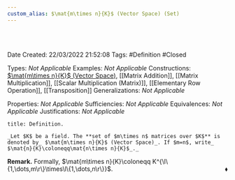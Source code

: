 ```yaml
---
custom_alias: $\mat{m\times n}{K}$ (Vector Space) (Set)
---
```


<br />
<br />

Date Created: 22/03/2022 21:52:08
Tags: #Definition #Closed 

Types: _Not Applicable_
Examples: _Not Applicable_
Constructions: [$\mat{m\times n}{K}$ (Vector Space)](Vector%20Space%20of%20Matrices.md), [[Matrix Addition]], [[Matrix Multiplication]], [[Scalar Multiplication (Matrix)]], [[Elementary Row Operation]], [[Transposition]]
Generalizations: _Not Applicable_

Properties: _Not Applicable_
Sufficiencies: _Not Applicable_
Equivalences: _Not Applicable_
Justifications: _Not Applicable_

``` ad-Definition
title: Definition.

_Let $K$ be a field. The **set of $m\times n$ matrices over $K$** is denoted by_ $\mat{m\times n}{K}$ (Vector Space)_. If $m=n$, write_ $\mat{n}{K}\coloneqq\mat{n\times n}{K}$_._

```

**Remark.** Formally, $\mat{m\times n}{K}\coloneqq K^{\l\{1,\dots,m\r\}\times\l\{1,\dots,n\r\}}$.<span style="float:right;">$\blacklozenge$</span>
